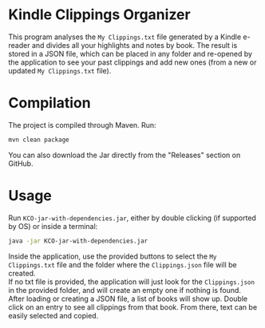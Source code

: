 # Kindle Clippings Organizer
This program analyses the `My Clippings.txt` file generated by a Kindle e-reader and divides all your highlights and notes by book.
The result is stored in a JSON file, which can be placed in any folder and re-opened by the application to see your past clippings and add new ones (from a new or updated `My Clippings.txt` file).
# Compilation
The project is compiled through Maven. Run:
```bash
mvn clean package
```

You can also download the Jar directly from the "Releases" section on GitHub.
# Usage
Run `KCO-jar-with-dependencies.jar`, either by double clicking (if supported by OS) or inside a terminal:
```bash
java -jar KCO-jar-with-dependencies.jar
```
Inside the application, use the provided buttons to select the `My Clippings.txt` file and the folder where the `Clippings.json` file will be created.  
If no txt file is provided, the application will just look for the `Clippings.json` in the provided folder, and will create an empty one if nothing is found.  
After loading or creating a JSON file, a list of books will show up. Double click on an entry to see all clippings from that book. From there, text can be easily selected and copied.
